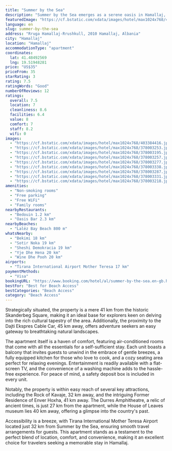 ```yaml
---
title: "Summer by the Sea"
description: "Summer by the Sea emerges as a serene oasis in Hamallaj, offering guests a unique blend of comfort and convenience with its prime location just a stone's throw away from the pristine Lalëz Bay Beach."
featuredImage: "https://cf.bstatic.com/xdata/images/hotel/max1024x768/403384416.jpg?k=79a6db8637fbd6687ec46a67cdb9a512b2285e764fd6e0adbecdbbc8a1e449eb&o=&hp=1"
language: en
slug: summer-by-the-sea
address: "Rruga Hamallaj-Rrushkull, 2010 Hamallaj, Albania"
city: "Hamallaj"
location: "Hamallaj"
accommodationType: "apartment"
coordinates:
  lat: 41.48492569
  lng: 19.51948281
price: "US$35"
priceFrom: 35
starRating: 3
rating: 7.5
ratingWords: "Good"
numberOfReviews: 12
ratings:
  overall: 7.5
  location: 7
  cleanliness: 8.6
  facilities: 6.4
  value: 8
  comfort: 7
  staff: 8.2
  wifi: 0
images:
  - "https://cf.bstatic.com/xdata/images/hotel/max1024x768/403384416.jpg?k=79a6db8637fbd6687ec46a67cdb9a512b2285e764fd6e0adbecdbbc8a1e449eb&o=&hp=1"
  - "https://cf.bstatic.com/xdata/images/hotel/max1024x768/378003253.jpg?k=71c91faefbc1cbcf77099091a140a510844df5f79d68702f22f2381cb6cd2d26&o=&hp=1"
  - "https://cf.bstatic.com/xdata/images/hotel/max1024x768/378003195.jpg?k=d56a6a408a9ef845e719bd041eda6856f5837642dfa10e28c9bde009e3625d11&o=&hp=1"
  - "https://cf.bstatic.com/xdata/images/hotel/max1024x768/378003257.jpg?k=60eeae0e762126d23889e553ea81defe5e637c4fe2db8bb4481d4381fcfef0cd&o=&hp=1"
  - "https://cf.bstatic.com/xdata/images/hotel/max1024x768/378003277.jpg?k=92e0ce8063581f38c653df5677343a09e86e8181634a3fff4938f86648932450&o=&hp=1"
  - "https://cf.bstatic.com/xdata/images/hotel/max1024x768/378003338.jpg?k=07a4b717af8fcc6df8b814cf42307dcb6ac55d1b9229325b306641f3d5d5b3b6&o=&hp=1"
  - "https://cf.bstatic.com/xdata/images/hotel/max1024x768/378003287.jpg?k=d956b8152048a151e79f7f42b5d2b0b294b93c7dc39f1b2125a3ecfdfa96c7d6&o=&hp=1"
  - "https://cf.bstatic.com/xdata/images/hotel/max1024x768/378003331.jpg?k=f4973d4ab68accb60956fcd73561fa519316979d3f4f01f31405d09ac087112c&o=&hp=1"
  - "https://cf.bstatic.com/xdata/images/hotel/max1024x768/378003218.jpg?k=1867d26fb802a78336a1b95a35f6ec816bf6205d019c50959b85bf5c430022e6&o=&hp=1"
amenities:
  - "Non-smoking rooms"
  - "Free parking"
  - "Free WiFi"
  - "Family rooms"
nearbyRestaurants:
  - "Bedouin 1.2 km"
  - "Oasis Bar 2.3 km"
nearbyBeaches:
  - "Lalëz Bay Beach 800 m"
whatsNearby:
  - "Bekimi 18 km"
  - "Sotir Noka 19 km"
  - "Sheshi Demokracia 19 km"
  - "Yje Dhe Hena 20 km"
  - "Wine Dhe Pooh 20 km"
airports:
  - "Tirana International Airport Mother Teresa 17 km"
paymentMethods:
  - "Visa"
bookingURL: "https://www.booking.com/hotel/al/summer-by-the-sea.en-gb.html?aid=8035640"
bestFor: "Best for Beach Access"
bestCategories: "Beach Access"
category: "Beach Access"
---
```


Strategically situated, the property is a mere 41 km from the historic Skanderbeg Square, making it an ideal base for explorers keen on delving into the rich cultural tapestry of the area. Additionally, the proximity to the Dajti Ekspres Cable Car, 45 km away, offers adventure seekers an easy gateway to breathtaking natural landscapes.

The apartment itself is a haven of comfort, featuring air-conditioned rooms that come with all the essentials for a self-sufficient stay. Each unit boasts a balcony that invites guests to unwind in the embrace of gentle breezes, a fully equipped kitchen for those who love to cook, and a cozy seating area perfect for relaxing evenings. Entertainment is readily available with a flat-screen TV, and the convenience of a washing machine adds to the hassle-free experience. For peace of mind, a safety deposit box is included in every unit.

Notably, the property is within easy reach of several key attractions, including the Rock of Kavaje, 32 km away, and the intriguing Former Residence of Enver Hoxha, 41 km away. The Durres Amphitheatre, a relic of ancient times, is just 27 km from the apartment, while the House of Leaves museum lies 40 km away, offering a glimpse into the country's past.

Accessibility is a breeze, with Tirana International Mother Teresa Airport located just 32 km from Summer by the Sea, ensuring smooth travel arrangements for guests. This apartment stands as a testament to the perfect blend of location, comfort, and convenience, making it an excellent choice for travelers seeking a memorable stay in Hamallaj.